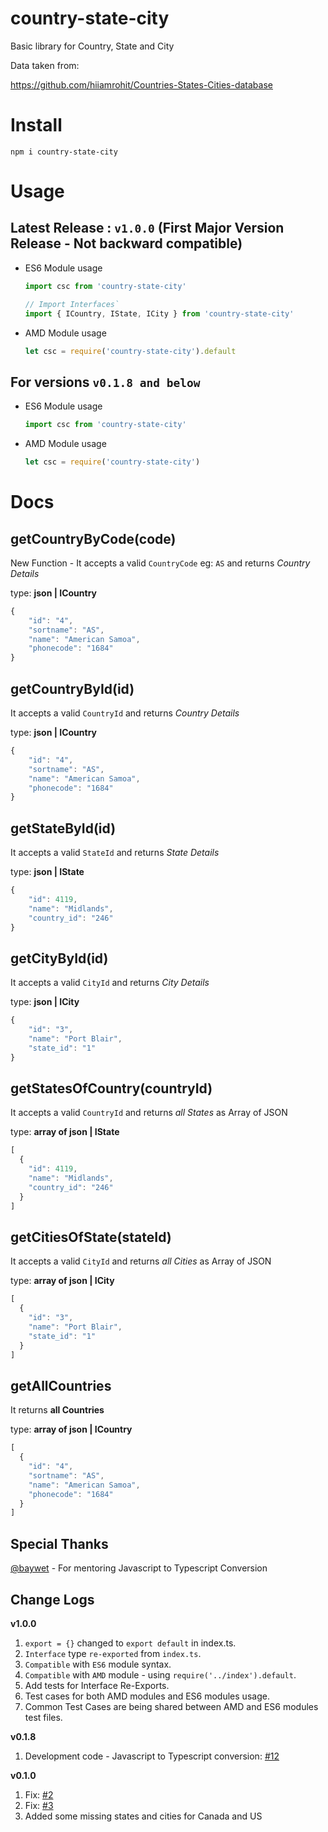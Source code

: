 country-state-city
==============================
Basic library for Country, State and City

Data taken from:

https://github.com/hiiamrohit/Countries-States-Cities-database

# Install
`npm i country-state-city`

# Usage

## Latest Release : `v1.0.0` (First Major Version Release - Not backward compatible)
  - ES6 Module usage
   
     ```js
     import csc from 'country-state-city'

     // Import Interfaces`
     import { ICountry, IState, ICity } from 'country-state-city'
     ```
  - AMD Module usage
  
    ```js
    let csc = require('country-state-city').default
    ```


## For versions `v0.1.8 and below`

  - ES6 Module usage
   
     ```js
     import csc from 'country-state-city'
     ```

  - AMD Module usage
  
    ```js
    let csc = require('country-state-city')
    ```

# Docs

getCountryByCode(code)
---------------

New Function - It accepts a valid `CountryCode` eg: `AS` and   returns *Country Details*

type: **json | ICountry**

```js
{
	"id": "4",
	"sortname": "AS",
	"name": "American Samoa",
	"phonecode": "1684"
}
```

getCountryById(id)
---------------

It accepts a valid `CountryId` and   returns *Country Details*

type: **json | ICountry**

```js
{
	"id": "4",
	"sortname": "AS",
	"name": "American Samoa",
	"phonecode": "1684"
}
```

getStateById(id)
---------------

It accepts a valid `StateId` and   returns *State Details*

type: **json | IState**

```js
{
	"id": 4119,
	"name": "Midlands",
	"country_id": "246"
}
```

getCityById(id)
---------------

It accepts a valid `CityId` and   returns *City Details*

type: **json | ICity**

```js
{
	"id": "3",
	"name": "Port Blair",
	"state_id": "1"
}
```

getStatesOfCountry(countryId)
---------------

It accepts a valid `CountryId` and   returns *all States* as Array of JSON

type: **array of json | IState**

```js
[
  {
    "id": 4119,
    "name": "Midlands",
    "country_id": "246"
  }
]

```
getCitiesOfState(stateId)
---------------

It accepts a valid `CityId` and   returns *all Cities* as Array of JSON

type: **array of json | ICity**

```js
[
  {
    "id": "3",
    "name": "Port Blair",
    "state_id": "1"
  }
]

```

getAllCountries
---------------
It returns **all Countries**

type: **array of json | ICountry**

```js
[
  {
    "id": "4",
    "sortname": "AS",
    "name": "American Samoa",
    "phonecode": "1684"
  }
]
```

Special Thanks
---------------

[@baywet](https://github.com/baywet) - For mentoring Javascript to Typescript Conversion

Change Logs
---------------

**v1.0.0**

1. `export = {}` changed to `export default` in index.ts.
2. `Interface` type `re-exported` from `index.ts`.
3. `Compatible` with `ES6` module syntax.
4. `Compatible` with `AMD` module - using `require('../index').default`.
5. Add tests for Interface Re-Exports.
6. Test cases for both AMD modules and ES6 modules usage.
7. Common Test Cases are being shared between AMD and ES6 modules test files.

**v0.1.8**
1. Development code - Javascript to Typescript conversion: [#12](https://github.com/harpreetkhalsagtbit/country-state-city/pull/12)

**v0.1.0**
1. Fix: [#2](https://github.com/harpreetkhalsagtbit/country-state-city/issues/2)
2. Fix: [#3](https://github.com/harpreetkhalsagtbit/country-state-city/issues/3)
3. Added some missing states and cities for Canada and US
